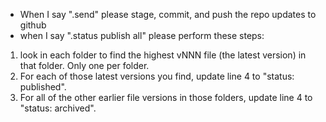 - When I say ".send" please stage, commit, and push the repo updates to github
- when I say ".status publish all" please perform these steps:
1. look in each folder to find the highest vNNN file (the latest version) in that folder.  Only one per folder.
2. For each of those latest versions you find, update line 4 to "status: published".
3. For all of the other earlier file versions in those folders, update line 4 to "status: archived".